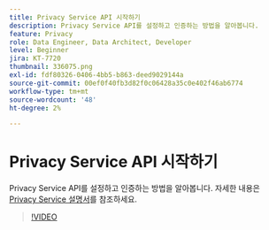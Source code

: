 ```yaml
---
title: Privacy Service API 시작하기
description: Privacy Service API를 설정하고 인증하는 방법을 알아봅니다.
feature: Privacy
role: Data Engineer, Data Architect, Developer
level: Beginner
jira: KT-7720
thumbnail: 336075.png
exl-id: fdf80326-0406-4bb5-b863-deed9029144a
source-git-commit: 00ef0f40fb3d82f0c06428a35c0e402f46ab6774
workflow-type: tm+mt
source-wordcount: '48'
ht-degree: 2%

---
```


# Privacy Service API 시작하기

Privacy Service API를 설정하고 인증하는 방법을 알아봅니다. 자세한 내용은 [Privacy Service 설명서](https://experienceleague.adobe.com/docs/experience-platform/privacy/home.html?lang=ko-KR)를 참조하세요.

>[!VIDEO](https://video.tv.adobe.com/v/336075?learn=on)

